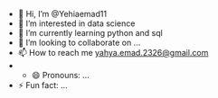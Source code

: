 - 👋 Hi, I’m @Yehiaemad11
- 👀 I’m interested in data science
- 🌱 I’m currently learning python and sql
- 💞️ I’m looking to collaborate on ...
- 📫 How to reach me yahya.emad.2326@gmail.com
- - 😄 Pronouns: ...
- ⚡ Fun fact: ...

<!---
Yehiaemad11/Yehiaemad11 is a ✨ special ✨ repository because its `README.md` (this file) appears on your GitHub profile.
You can click the Preview link to take a look at your changes.
--->
